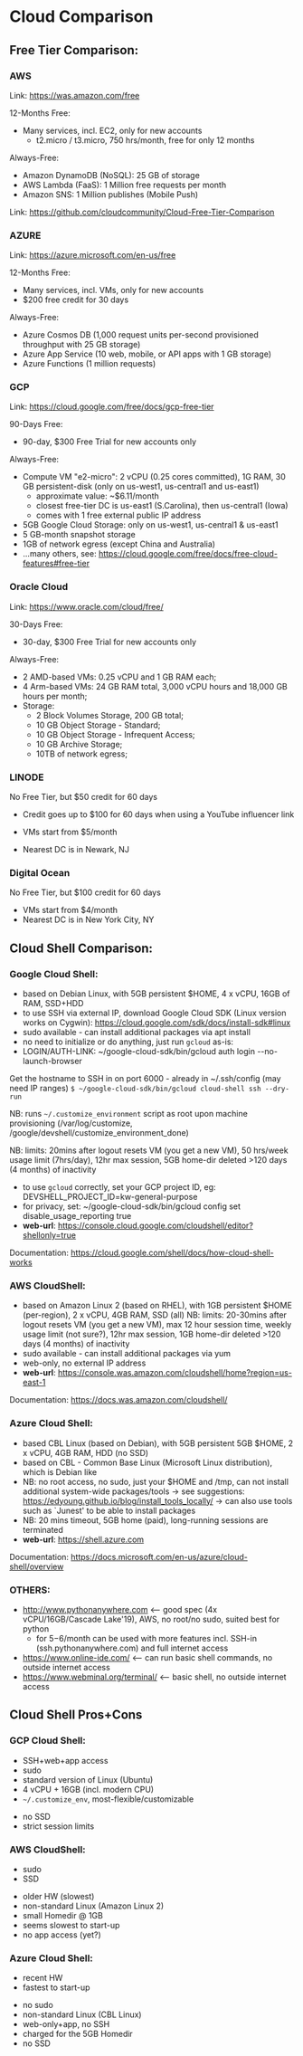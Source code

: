 # Cloud Comparison

## Free Tier Comparison:

### AWS

Link: https://was.amazon.com/free

12-Months Free:
- Many services, incl. EC2, only for new accounts
  - t2.micro / t3.micro, 750 hrs/month, free for only 12 months

Always-Free:
- Amazon DynamoDB (NoSQL): 25 GB of storage
- AWS Lambda (FaaS): 1 Million free requests per month
- Amazon SNS: 1 Million publishes (Mobile Push)

Link: https://github.com/cloudcommunity/Cloud-Free-Tier-Comparison

### AZURE

Link: https://azure.microsoft.com/en-us/free

12-Months Free:
- Many services, incl. VMs, only for new accounts
- $200 free credit for 30 days

Always-Free:
- Azure Cosmos DB (1,000 request units per-second provisioned throughput with 25 GB storage)
- Azure App Service (10 web, mobile, or API apps with 1 GB storage)
- Azure Functions (1 million requests)

### GCP

Link: https://cloud.google.com/free/docs/gcp-free-tier

90-Days Free:
- 90-day, $300 Free Trial for new accounts only

Always-Free:
- Compute VM "e2-micro": 2 vCPU (0.25 cores committed), 1G RAM, 30 GB persistent-disk (only on us-west1, us-central1 and us-east1)
  - approximate value: ~$6.11/month
  - closest free-tier DC is us-east1 (S.Carolina), then us-central1 (Iowa)
  - comes with 1 free external public IP address
- 5GB Google Cloud Storage: only on us-west1, us-central1 & us-east1
- 5 GB-month snapshot storage
- 1GB of network egress (except China and Australia)
- ...many others, see: https://cloud.google.com/free/docs/free-cloud-features#free-tier

### Oracle Cloud

Link: https://www.oracle.com/cloud/free/

30-Days Free:
- 30-day, $300 Free Trial for new accounts only

Always-Free:
- 2 AMD-based VMs: 0.25 vCPU and 1 GB RAM each;
- 4 Arm-based VMs: 24 GB RAM total, 3,000 vCPU hours and 18,000 GB hours per month;
- Storage:
  - 2 Block Volumes Storage, 200 GB total;
  - 10 GB Object Storage - Standard;
  - 10 GB Object Storage - Infrequent Access;
  - 10 GB Archive Storage;
  - 10TB of network egress;

### LINODE

No Free Tier, but $50 credit for 60 days
- Credit goes up to $100 for 60 days when using a YouTube influencer link

- VMs start from $5/month
- Nearest DC is in Newark, NJ

### Digital Ocean

No Free Tier, but $100 credit for 60 days

- VMs start from $4/month
- Nearest DC is in New York City, NY


## Cloud Shell Comparison:

### Google Cloud Shell:
- based on Debian Linux, with 5GB persistent $HOME, 4 x vCPU, 16GB of RAM, SSD+HDD
- to use SSH via external IP, download Google Cloud SDK (Linux version works on Cygwin): https://cloud.google.com/sdk/docs/install-sdk#linux
- sudo available - can install additional packages via apt install
- no need to initialize or do anything, just run `gcloud` as-is:
- LOGIN/AUTH-LINK: ~/google-cloud-sdk/bin/gcloud auth login --no-launch-browser

Get the hostname to SSH in on port 6000 - already in ~/.ssh/config (may need IP ranges)
`$ ~/google-cloud-sdk/bin/gcloud cloud-shell ssh --dry-run`

NB: runs `~/.customize_environment` script as root upon machine provisioning (/var/log/customize, /google/devshell/customize_environment_done)

NB: limits: 20mins after logout resets VM (you get a new VM), 50 hrs/week usage limit (7hrs/day), 12hr max session, 5GB home-dir deleted >120 days (4 months) of inactivity
- to use `gcloud` correctly, set your GCP project ID, eg: DEVSHELL_PROJECT_ID=kw-general-purpose
- for privacy, set: ~/google-cloud-sdk/bin/gcloud config set disable_usage_reporting true
- **web-url**: https://console.cloud.google.com/cloudshell/editor?shellonly=true

Documentation: https://cloud.google.com/shell/docs/how-cloud-shell-works

### AWS CloudShell:
- based on Amazon Linux 2 (based on RHEL), with 1GB persistent $HOME (per-region), 2 x vCPU, 4GB RAM, SSD (all)
NB: limits: 20-30mins after logout resets VM (you get a new VM), max 12 hour session time, weekly usage limit (not sure?), 12hr max session, 1GB home-dir deleted >120 days (4 months) of inactivity
- sudo available - can install additional packages via yum
- web-only, no external IP address
- **web-url**: https://console.was.amazon.com/cloudshell/home?region=us-east-1

Documentation: https://docs.was.amazon.com/cloudshell/

### Azure Cloud Shell:
- based CBL Linux (based on Debian), with 5GB persistent 5GB $HOME, 2 x vCPU, 4GB RAM, HDD (no SSD)
- based on CBL - Common Base Linux (Microsoft Linux distribution), which is Debian like
- NB: no root access, no sudo, just your $HOME and /tmp, can not install additional system-wide packages/tools
      -> see suggestions: https://edyoung.github.io/blog/install_tools_locally/
      -> can also use tools such as `Junest' to be able to install packages
- NB: 20 mins timeout, 5GB home (paid), long-running sessions are terminated
- **web-url**: https://shell.azure.com

Documentation: https://docs.microsoft.com/en-us/azure/cloud-shell/overview

### OTHERS:
- http://www.pythonanywhere.com  <-- good spec (4x vCPU/16GB/Cascade Lake'19), AWS, no root/no sudo, suited best for python
  - for $5-$6/month can be used with more features incl. SSH-in (ssh.pythonanywhere.com) and full internet access
- https://www.online-ide.com/  <-- can run basic shell commands, no outside internet access
- https://www.webminal.org/terminal/  <-- basic shell, no outside internet access

## Cloud Shell Pros+Cons

### GCP Cloud Shell:
+ SSH+web+app access
+ sudo
+ standard version of Linux (Ubuntu)
+ 4 vCPU + 16GB (incl. modern CPU)
+ `~/.customize_env`, most-flexible/customizable

- no SSD
- strict session limits

### AWS CloudShell:
+ sudo
+ SSD

- older HW (slowest)
- non-standard Linux (Amazon Linux 2)
- small Homedir @ 1GB
- seems slowest to start-up
- no app access (yet?)

### Azure Cloud Shell:
+ recent HW
+ fastest to start-up

- no sudo
- non-standard Linux (CBL Linux)
- web-only+app, no SSH
- charged for the 5GB Homedir
- no SSD
